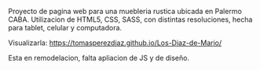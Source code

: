 Proyecto de pagina web para una muebleria rustica ubicada en Palermo CABA. Utilizacion de HTML5, CSS, SASS, con distintas resoluciones, hecha para tablet, celular y computadora.
 
Visualizarla: https://tomasperezdiaz.github.io/Los-Diaz-de-Mario/

Esta en remodelacion, falta apliacion de JS y de diseño.
